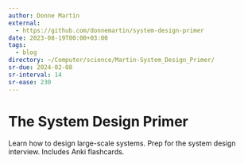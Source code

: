 ```yaml
---
author: Donne Martin
external:
  - https://github.com/donnemartin/system-design-primer
date: 2023-08-19T00:00+03:00
tags:
  - blog
directory: ~/Computer/science/Martin-System_Design_Primer/
sr-due: 2024-02-08
sr-interval: 14
sr-ease: 230
---
```


# The System Design Primer

Learn how to design large-scale systems. Prep for the system design interview.
Includes Anki flashcards.
